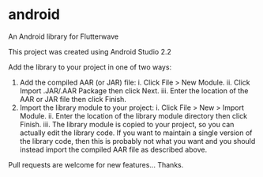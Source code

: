 # android
An Android library for Flutterwave

This project was created using Android Studio 2.2

Add the library to your project in one of two ways: 
1. Add the compiled AAR (or JAR) file:
	i. Click File > New Module.
   ii. Click Import .JAR/.AAR Package then click Next.
  iii. Enter the location of the AAR or JAR file then click Finish.
2. Import the library module to your project:
    i. Click File > New > Import Module.
   ii. Enter the location of the library module directory then click Finish.
  iii. The library module is copied to your project, so you can actually edit the library code. If you want to maintain a single version of the library code, then this is probably not what you want and you should instead import the compiled AAR file as described above.

Pull requests are welcome for new features... Thanks.